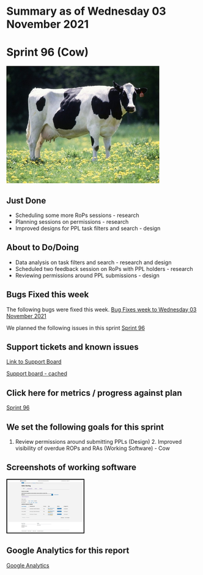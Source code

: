 # Summary as of Wednesday 03 November 2021 

# Sprint 96 (Cow)

![Cow](graphs/cow2.jpg)

## Just Done
* Scheduling some more RoPs sessions - research
* Planning sessions on permissions - research
* Improved designs for PPL task filters and search - design

## About to Do/Doing
* Data analysis on task filters and search - research and design
* Scheduled two feedback session on RoPs with PPL holders - research
* Reviewing permissions around PPL submissions - design

## Bugs Fixed this week
The following bugs were fixed this week.
[Bug Fixes week to Wednesday 03 November 2021](graphs/bugs03112021.png)

We planned the following issues in this sprint 
[Sprint 96](graphs/sprint03112021.png)

## Support tickets and known issues
[Link to Support Board](https://collaboration.homeoffice.gov.uk/jira/secure/RapidBoard.jspa?rapidView=1717&selectedIssue=ASSB-253)

[Support board - cached](graphs/supportBoard03112021.png)

## Click here for metrics / progress against plan
[Sprint 96](graphs/progress03112021.png)

## We set the following goals for this sprint
1. Review permissions around submitting PPLs (Design) 2. Improved visibility of overdue ROPs and RAs (Working Software) - Cow

## Screenshots of working software
<a href="graphs/proto1_03112021.png"><img src="graphs/proto1_03112021.png" alt="HTML5 Icon" width="200" style="border:2px solid black"></a>
<br>

## Google Analytics for this report
[Google Analytics](graphs/GA03112021.png)

